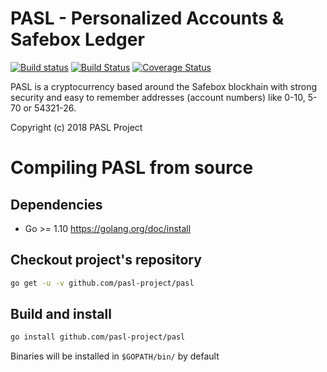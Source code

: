 # PASL - Personalized Accounts & Safebox Ledger

[![Build status](https://ci.appveyor.com/api/projects/status/eeu8sdiakgqqtan3/branch/master?svg=true)](https://ci.appveyor.com/project/pasl-project/pasl/branch/master)
[![Build Status](https://travis-ci.org/pasl-project/pasl.svg?branch=master)](https://travis-ci.org/pasl-project/pasl)
[![Coverage Status](https://coveralls.io/repos/github/pasl-project/pasl/badge.svg)](https://coveralls.io/github/pasl-project/pasl)

PASL is a cryptocurrency based around the Safebox blockhain with strong security and easy to remember addresses (account numbers) like 0-10, 5-70 or 54321-26.

Copyright (c) 2018 PASL Project

# Compiling PASL from source

## Dependencies

* Go >= 1.10 <https://golang.org/doc/install>

## Checkout project's repository

```bash
go get -u -v github.com/pasl-project/pasl
```

## Build and install

```bash
go install github.com/pasl-project/pasl
```

Binaries will be installed in `$GOPATH/bin/` by default
